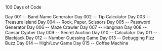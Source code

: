100 Days of Code

Day 001 -- Band Name Generator
Day 002 -- Tip Calculator
Day 003 -- Treasure Island
Day 004 -- Rock, Paper, Scissors
Day 005 -- Password Generator
Day 006 -- Maze Crawler
Day 007 -- Hangman
Day 008 -- Caesar Cypher
Day 009 -- Secret Auction
Day 010 -- Calculator
Day 011 -- Blackjack
Day 012 -- Number Guessing Game
Day 013 -- Debugging Fizz Buzz
Day 014 -- High/Low Game
Day 015 -- Coffee Machine